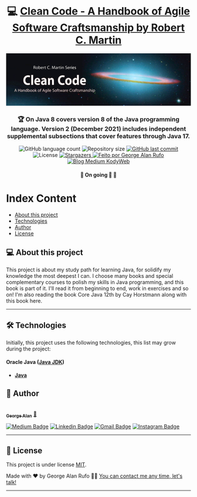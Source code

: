 

<h1 align="center">
     💻 <a href="https://www.onjava8.com/" alt="Robert C. Martin - Clean Code Book Official Site" target="_blank"> Clean Code - A Handbook of Agile Software Craftsmanship by Robert C. Martin </a>
</h1>

![](https://raw.githubusercontent.com/georgealan/book-study-clean-code-robert-c-martin/main/assets/CleanCodeBanner.jpg)

<h3 align="center">
    🏆 On Java 8 covers version 8 of the Java programming language. Version 2 (December 2021) includes independent supplemental subsections that cover features through Java 17.
</h3>

<p align="center">
  <img alt="GitHub language count" src="https://img.shields.io/github/languages/count/georgealan/book-study-clean-code-robert-c-martin?color=%2304D361">

  <img alt="Repository size" src="https://img.shields.io/github/repo-size/georgealan/book-study-clean-code-robert-c-martin">
  
  <a href="https://github.com/georgealan/book-study-clean-code-robert-c-martin/commits/main">
    <img alt="GitHub last commit" src="https://img.shields.io/github/last-commit/georgealan/book-study-clean-code-robert-c-martin">
  </a>
    
   <img alt="License" src="https://img.shields.io/badge/license-MIT-brightgreen">
   <a href="https://github.com/georgealan/book-study-clean-code-robert-c-martin/stargazers">
    <img alt="Stargazers" src="https://img.shields.io/github/stars/georgealan/book-study-clean-code-robert-c-martin?style=social">
  </a>

  <a href="https://kodyweb.com.br">
    <img alt="Feito por George Alan Rufo" src="https://img.shields.io/badge/feito%20por-George-%237519C1">
  </a>
  
  <a href="https://medium.com/kodyweb">
    <img alt="Blog Medium KodyWeb" src="https://img.shields.io/badge/Blog-KodyWeb-black?style=flat&logo=Medium">
  </a>
</p>

<h4 align="center">
	🚧   On going 🚀 🚧
</h4>

Index Content
=================
<!--ts-->
   * [About this project](#-about-this-project)
   * [Technologies](#-technologies)
   * [Author](#-author)
   * [License](#user-content--licença)
<!--te-->


## 💻 About this project

This project is about my study path for learning Java, for solidify my knowledge the most deepest I can. I choose many books and special complementary courses to polish my skills in Java programming, and this book is part of it. I'll read it from beginning to end, work in exercises and so on! I'm also reading the book Core Java 12th by Cay Horstmann along with this book here.

---

## 🛠 Technologies

Initially, this project uses the following technologies, this list may grow during the project:

#### **Oracle Java**  ([Java JDK](https://www.oracle.com/java/technologies/downloads/))

-   **[Java](https://react-icons.github.io/react-icons/)**


## 🦸 Author

<a href="https://blog.kodyweb.com.br/author/george/">
 <img style="border-radius: 50%;" src="https://avatars2.githubusercontent.com/u/37253093?s=400&u=4793c91ecbabc6342381bd7c411d323f14e59dce&v=4" width="100px;" alt=""/>
 <br />
 <sub><b>George Alan</b></sub></a> <a href="https://blog.rocketseat.com.br/author/thiago/" title="Rocketseat">🚀</a>
 <br />

[![Medium Badge](https://img.shields.io/badge/-KodyWeb-black?style=flat-square&labelColor=black&logo=medium&logoColor=white&link=https://medium.com/kodyweb)](https://medium.com/kodyweb) [![Linkedin Badge](https://img.shields.io/badge/-George-blue?style=flat-square&logo=Linkedin&logoColor=white&link=https://www.linkedin.com/in/george-alan-fullstack-developer/)](https://www.linkedin.com/in/george-alan-fullstack-developer/) 
[![Gmail Badge](https://img.shields.io/badge/-georgealan@gmail.com-c14438?style=flat-square&logo=Gmail&logoColor=white&link=mailto:georgealan@gmail.com)](mailto:georgealanrufo@gmail.com) [![Instagram Badge](https://img.shields.io/badge/-georgealan-a43b9d?style=flat-square&logo=Instagram&logoColor=white&link=https://www.instagram.com/georgealanrufo/)](https://www.instagram.com/georgealanrufo/)

---

## 📝 License

This project is under license [MIT](./LICENSE).

Made with ❤️ by George Alan Rufo 👋🏽 [You can contact me any time, let's talk!](https://www.linkedin.com/in/george-alan-fullstack-developer/)

---